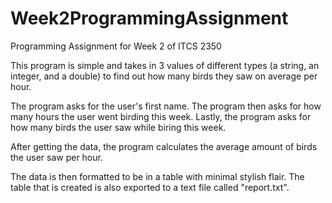 # Week2ProgrammingAssignment
Programming Assignment for Week 2 of ITCS 2350

This program is simple and takes in 3 values of different types (a string, an integer, and a double) to find out how many birds they saw on average per hour.

The program asks for the user's first name.
The program then asks for how many hours the user went birding this week.
Lastly, the program asks for how many birds the user saw while biring this week.

After getting the data, the program calculates the average amount of birds the user saw per hour.

The data is then formatted to be in a table with minimal stylish flair.
The table that is created is also exported to a text file called "report.txt".
